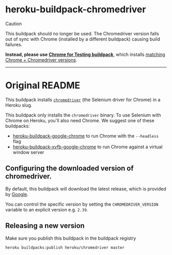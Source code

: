 # heroku-buildpack-chromedriver

> [!CAUTION]
> This buildpack should no longer be used. The Chromedriver version falls out of sync with Chrome (installed by a different buildpack) causing build failures.
> 
> **Instead, please use [Chrome for Testing buildpack](https://github.com/heroku/heroku-buildpack-chrome-for-testing)**, which installs  [matching Chrome + Chromedriver versions](https://googlechromelabs.github.io/chrome-for-testing/).

-----

# Original README

This buildpack installs
[`chromedriver`](https://chromedriver.chromium.org/)
 (the Selenium driver for Chrome) in a Heroku slug.
 
 This buildpack only installs the `chromedriver` binary. To use Selenium with Chrome
 on Heroku, you'll also need Chrome. We suggest one of these buildpacks:
 
 - [heroku-buildpack-google-chrome](https://github.com/heroku/heroku-buildpack-google-chrome) 
   to run Chrome with the `--headless` flag
 - [heroku-buildpack-xvfb-google-chrome](https://github.com/heroku/heroku-buildpack-xvfb-google-chrome)
   to run Chrome against a virtual window server


## Configuring the downloaded version of chromedriver.

By default, this buildpack will download the latest release, which is provided
by [Google](https://chromedriver.storage.googleapis.com/LATEST_RELEASE).

You can control the specific version by setting the `CHROMEDRIVER_VERSION`
variable to an explicit version e.g. `2.39`.


## Releasing a new version

Make sure you publish this buildpack in the buildpack registry

`heroku buildpacks:publish heroku/chromedriver master`
